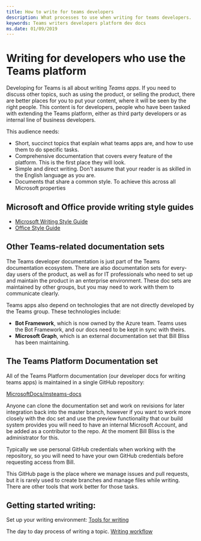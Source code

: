 ```yaml
---
title: How to write for teams developers
description: What processes to use when writing for teams developers. 
keywords: Teams writers developers platform dev docs
ms.date: 01/09/2019
---
```

# Writing for developers who use the Teams platform

Developing for Teams is all about writing *Teams apps*. If you need to discuss other topics, such as using the product, or selling the product, there are better places for you to put your content, where it will be seen by the right people.
This content is for developers, people who have been tasked with extending the Teams platform, either as third party developers or as internal line of business developers.

This audience needs:

- Short, succinct topics that explain what teams apps are, and how to use them to do specific tasks.
- Comprehensive documentation that covers every feature of the platform. This is the first place they will look.
- Simple and direct writing. Don't assume that your reader is as skilled in the English language as you are.
- Documents that share a common style. To achieve this across all Microsoft properties 

## Microsoft and Office provide writing style guides

- [Microsoft Writing Style Guide](https://worldready.cloudapp.net/Styleguide/Read?id=2700&topicid=29021)
- [Office Style Guide](https://aka.ms/officestyleguide)

## Other Teams-related documentation sets

The Teams developer documentation is just part of the Teams documentation ecosystem. There are also documentation sets for every-day users of the product, as well as for IT professionals who need to set up and maintain the product in an enterprise environment. These doc sets are maintained by other groups, but you may need to work with them to communicate clearly.

Teams apps also depend on technologies that are not directly developed by the Teams group. These technologies include:

- **Bot Framework**, which is now owned by the Azure team. Teams uses the Bot Framework, and our docs need to be kept in sync with theirs.
- **Microsoft Graph**, which is an external documentation set that Bill Bliss has been maintaining.

## The Teams Platform Documentation set

All of the Teams Platform documentation (our developer docs for writing teams apps) is maintained in a single GitHub repository:

[MicrosoftDocs/msteams-docs](https://github.com/MicrosoftDocs/msteams-docs)

Anyone can clone the documentation set and work on revisions for later integration back into the master branch, however if you want to work more closely with the doc set and use the preview functionality that our build system provides you will need to have an internal Microsoft Account, and be added as a contributor to the repo. At the moment Bill Bliss is the administrator for this.

Typically we use personal GitHub credentials when working with the repository, so you will need to have your own GitHub credentials before requesting access from Bill.

This GitHub page is the place where we manage issues and pull requests, but it is rarely used to create branches and manage files while writing. There are other tools that work better for those tasks.

## Getting started writing:

Set up your writing environment: [Tools for writing](`/documentation-workflow/tools-for-writing)

 The day to day process of writing a topic.  [Writing workflow](`/documentation-workflow/writing-workflow)